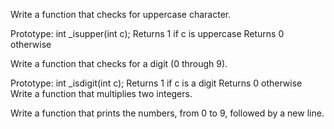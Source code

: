 Write a function that checks for uppercase character.

Prototype: int _isupper(int c);
Returns 1 if c is uppercase
Returns 0 otherwise

Write a function that checks for a digit (0 through 9).

Prototype: int _isdigit(int c);
Returns 1 if c is a digit
Returns 0 otherwise
Write a function that multiplies two integers.

Write a function that prints the numbers, from 0 to 9, followed by a new line.
